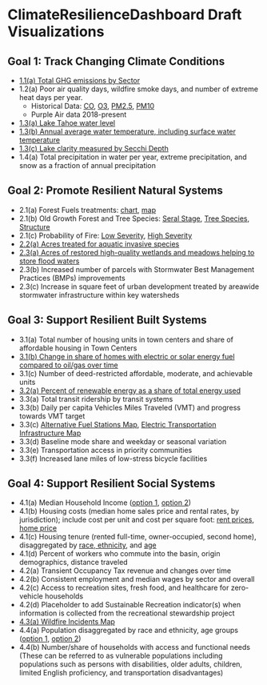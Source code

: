 # ClimateResilienceDashboard Draft Visualizations

## Goal 1: Track Changing Climate Conditions

* [1.1(a) Total GHG emissions by Sector](1.1(a)_Greenhouse_Gas.html)
* 1.2(a) Poor air quality days, wildfire smoke days, and number of extreme heat days per year.
  * Historical Data: [CO](1.2(a)_Air_Quality_CO.html), [O3](1.2(a)_Air_Quality_O3.html), [PM2.5](1.2(a)_Air_Quality_PM2.5.html), [PM10](1.2(a)_Air_Quality_PM10.html)
  * Purple Air data 2018-present
* [1.3(a) Lake Tahoe water level](1.3(a)_Lake_Level.html)
* [1.3(b) Annual average water temperature, including surface water temperature](1.3(b)_Lake_Temp.html)
* [1.3(c) Lake clarity measured by Secchi Depth](1.3(c)_Secchi_Depth.html)
* 1.4(a) Total precipitation in water per year, extreme precipitation, and snow as a fraction of annual precipitation

## Goal 2: Promote Resilient Natural Systems

* 2.1(a) Forest Fuels treatments: [chart](2.1(a)_ForestFuel.html), [map](Maps/ForestFuelTreatment.html)
* 2.1(b) Old Growth Forest and Tree Species: [Seral Stage](2.1(b)_OldGrowthForest_SeralStage.html), [Tree Species](2.1(b)_OldGrowthForest_Species.html), [Structure](2.1(b)_OldGrowthForest_Structure.html)
* 2.1(c) Probability of Fire: [Low Severity](2.1(c)_Probability_of_Low_Severity_Fire.html), [High Severity](2.1(c)_Probability_of_High_Severity_Fire.html)
* [2.2(a) Acres treated for aquatic invasive species](2.2(a)_Aquatic_Species.html)
* [2.3(a) Acres of restored high-quality wetlands and meadows helping to store flood waters](2.3(a)_Restored_Wetlands_Meadows.html)
* 2.3(b) Increased number of parcels with Stormwater Best Management Practices (BMPs) improvements
* 2.3(c) Increase in square feet of urban development treated by areawide stormwater infrastructure within key watersheds

## Goal 3: Support Resilient Built Systems

* 3.1(a) Total number of housing units in town centers and share of affordable housing in Town Centers
* [3.1(b) Change in share of homes with electric or solar energy fuel compared to oil/gas over time](3.1(b)_HomeHeatingFuels.html)
* 3.1(c) Number of deed-restricted affordable, moderate, and achievable units
* [3.2(a) Percent of renewable energy as a share of total energy used](3.2(a)_EnergyMix.html)
* 3.3(a) Total transit ridership by transit systems
* 3.3(b) Daily per capita Vehicles Miles Traveled (VMT) and progress towards VMT target
* 3.3(c) [Alternative Fuel Stations Map](Maps/AlternateFuelStations.html), [Electric Transportation Infrastructure Map](Maps/ElectricTransportationInfrastructure.html)
* 3.3(d) Baseline mode share and weekday or seasonal variation
* 3.3(e) Transportation access in priority communities
* 3.3(f) Increased lane miles of low-stress bicycle facilities

## Goal 4: Support Resilient Social Systems

* 4.1(a) Median Household Income ([option 1](4.1(a)_Household_Income_v1.html), [option 2](4.1(a)_Household_Income_v2.html))
* 4.1(b) Housing costs (median home sales price and rental rates, by jurisdiction); include cost per unit and cost per square foot: [rent prices](4.1(b)_Rent_Prices.html), [home price](4.1(b)_Median_Sale_Prices.html)
* 4.1(c) Housing tenure (rented full-time, owner-occupied, second home), disaggregated by [race, ethnicity](4.1(c)_TenureByRace.html), and [age](4.1(c)_TenureByAge.html)
* 4.1(d) Percent of workers who commute into the basin, origin demographics, distance traveled
* 4.2(a) Transient Occupancy Tax revenue and changes over time
* 4.2(b) Consistent employment and median wages by sector and overall
* 4.2(c) Access to recreation sites, fresh food, and healthcare for zero-vehicle households
* 4.2(d) Placeholder to add Sustainable Recreation indicator(s) when information is collected from the recreational stewardship project
* [4.3(a) Wildfire Incidents Map](Maps/Firewise_IncidentsRxBurn_EmergencyServices.html)
* 4.4(a) Population disaggregated by race and ethnicity, age groups ([option 1](4.4(a)_RaceEthnicity_v1.html), [option 2](4.4(a)_RaceEthnicity_v2.html))
* 4.4(b) Number/share of households with access and functional needs (These can be referred to as vulnerable populations including populations such as persons with disabilities, older adults, children, limited English proficiency, and transportation disadvantages)
